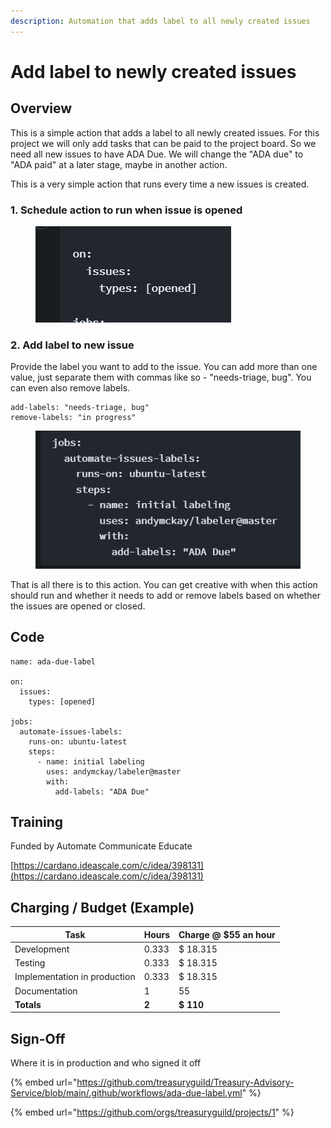 ```yaml
---
description: Automation that adds label to all newly created issues
---
```


# Add label to newly created issues

## Overview

This is a simple action that adds a label to all newly created issues. For this project we will only add tasks that can be paid to the project board. So we need all new issues to have ADA Due. We will change the "ADA due" to "ADA paid" at a later stage, maybe in another action.

This is a very simple action that runs every time a new issues is created.&#x20;

### 1. Schedule action to run when issue is opened

<figure><img src="../../.gitbook/assets/image_2022-09-21_110621267.png" alt=""><figcaption></figcaption></figure>

### 2. Add label to new issue

Provide the label you want to add to the issue. You can add more than one value, just separate them with commas like so - "needs-triage, bug". You can even also remove labels.

```
add-labels: "needs-triage, bug"
remove-labels: "in progress"
```

<figure><img src="../../.gitbook/assets/image_2022-09-21_110832899.png" alt=""><figcaption></figcaption></figure>

That is all there is to this action. You can get creative with when this action should run and whether it needs to add or remove labels based on whether the issues are opened or closed.

## Code

```
name: ada-due-label

on:
  issues:
    types: [opened]

jobs:
  automate-issues-labels:
    runs-on: ubuntu-latest
    steps:
      - name: initial labeling
        uses: andymckay/labeler@master
        with:
          add-labels: "ADA Due"
```

## Training

Funded by Automate Communicate Educate

[https://cardano.ideascale.com/c/idea/398131](https://cardano.ideascale.com/c/idea/398131)

## Charging / Budget (Example)

| Task                         | Hours | Charge @ $55 an hour |
| ---------------------------- | ----- | -------------------- |
| Development                  | 0.333 | $ 18.315             |
| Testing                      | 0.333 | $ 18.315             |
| Implementation in production | 0.333 | $ 18.315             |
| Documentation                | 1     | 55                   |
| **Totals**                   | **2** | **$ 110**            |

## Sign-Off

Where it is in production and who signed it off

{% embed url="https://github.com/treasuryguild/Treasury-Advisory-Service/blob/main/.github/workflows/ada-due-label.yml" %}

{% embed url="https://github.com/orgs/treasuryguild/projects/1" %}
